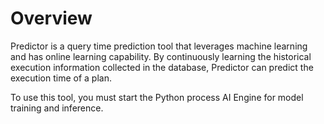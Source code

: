 # Overview<a name="EN-US_TOPIC_0243595905"></a>

Predictor is a query time prediction tool that leverages machine learning and has online learning capability. By continuously learning the historical execution information collected in the database, Predictor can predict the execution time of a plan.

To use this tool, you must start the Python process AI Engine for model training and inference. 

